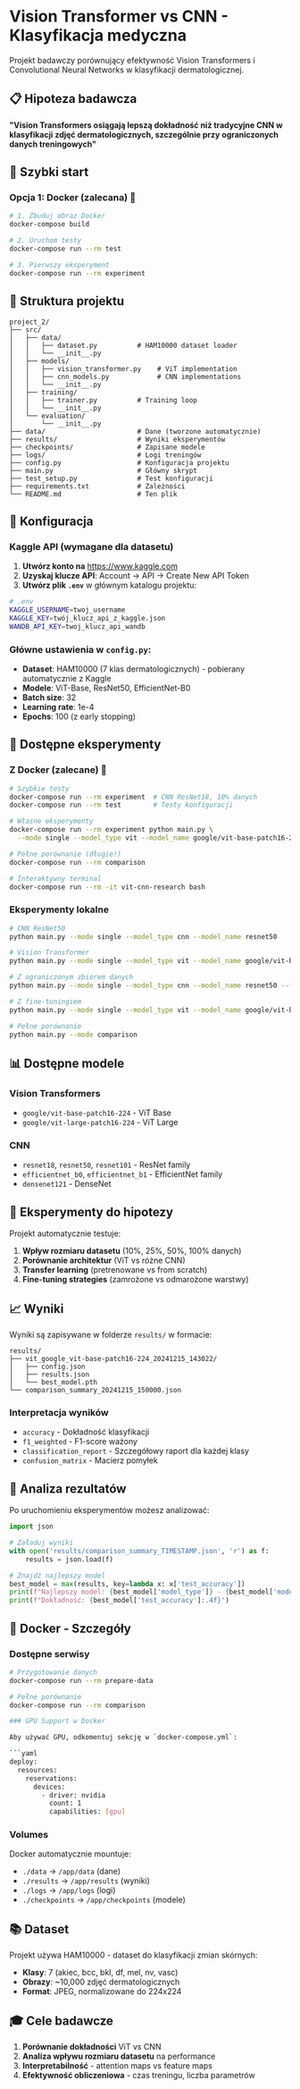 # Vision Transformer vs CNN - Klasyfikacja medyczna

Projekt badawczy porównujący efektywność Vision Transformers i Convolutional Neural Networks w klasyfikacji dermatologicznej.

## 📋 Hipoteza badawcza

**"Vision Transformers osiągają lepszą dokładność niż tradycyjne CNN w klasyfikacji zdjęć dermatologicznych, szczególnie przy ograniczonych danych treningowych"**

## 🚀 Szybki start

### Opcja 1: Docker (zalecana) 🐳

```bash
# 1. Zbuduj obraz Docker
docker-compose build

# 2. Uruchom testy
docker-compose run --rm test

# 3. Pierwszy eksperyment
docker-compose run --rm experiment
```

## 📁 Struktura projektu

```
project_2/
├── src/
│   ├── data/
│   │   ├── dataset.py          # HAM10000 dataset loader
│   │   └── __init__.py
│   ├── models/
│   │   ├── vision_transformer.py    # ViT implementation
│   │   ├── cnn_models.py            # CNN implementations
│   │   └── __init__.py
│   ├── training/
│   │   ├── trainer.py          # Training loop
│   │   └── __init__.py
│   └── evaluation/
│       └── __init__.py
├── data/                       # Dane (tworzone automatycznie)
├── results/                    # Wyniki eksperymentów
├── checkpoints/                # Zapisane modele
├── logs/                       # Logi treningów
├── config.py                   # Konfiguracja projektu
├── main.py                     # Główny skrypt
├── test_setup.py               # Test konfiguracji
├── requirements.txt            # Zależności
└── README.md                   # Ten plik
```

## 🔧 Konfiguracja

### Kaggle API (wymagane dla datasetu)

1. **Utwórz konto na** https://www.kaggle.com
2. **Uzyskaj klucze API**: Account → API → Create New API Token
3. **Utwórz plik `.env`** w głównym katalogu projektu:

```bash
# .env
KAGGLE_USERNAME=twoj_username
KAGGLE_KEY=twój_klucz_api_z_kaggle.json
WANDB_API_KEY=twoj_klucz_api_wandb
```

### Główne ustawienia w `config.py`:

- **Dataset**: HAM10000 (7 klas dermatologicznych) - pobierany automatycznie z Kaggle
- **Modele**: ViT-Base, ResNet50, EfficientNet-B0
- **Batch size**: 32
- **Learning rate**: 1e-4
- **Epochs**: 100 (z early stopping)

## 🧪 Dostępne eksperymenty

### Z Docker (zalecane) 🐳

```bash
# Szybkie testy
docker-compose run --rm experiment  # CNN ResNet18, 10% danych
docker-compose run --rm test        # Testy konfiguracji

# Własne eksperymenty
docker-compose run --rm experiment python main.py \
  --mode single --model_type vit --model_name google/vit-base-patch16-224 --fraction 0.1

# Pełne porównanie (długie!)
docker-compose run --rm comparison

# Interaktywny terminal
docker-compose run --rm -it vit-cnn-research bash
```

### Eksperymenty lokalne

```bash
# CNN ResNet50
python main.py --mode single --model_type cnn --model_name resnet50

# Vision Transformer
python main.py --mode single --model_type vit --model_name google/vit-base-patch16-224

# Z ograniczonym zbiorem danych
python main.py --mode single --model_type cnn --model_name resnet50 --fraction 0.25

# Z fine-tuningiem
python main.py --mode single --model_type vit --model_name google/vit-base-patch16-224 --fine_tune

# Pełne porównanie
python main.py --mode comparison
```

## 📊 Dostępne modele

### Vision Transformers
- `google/vit-base-patch16-224` - ViT Base
- `google/vit-large-patch16-224` - ViT Large

### CNN
- `resnet18`, `resnet50`, `resnet101` - ResNet family
- `efficientnet_b0`, `efficientnet_b1` - EfficientNet family
- `densenet121` - DenseNet

## 🎯 Eksperymenty do hipotezy

Projekt automatycznie testuje:

1. **Wpływ rozmiaru datasetu** (10%, 25%, 50%, 100% danych)
2. **Porównanie architektur** (ViT vs różne CNN)
3. **Transfer learning** (pretrenowane vs from scratch)
4. **Fine-tuning strategies** (zamrożone vs odmarożone warstwy)

## 📈 Wyniki

Wyniki są zapisywane w folderze `results/` w formacie:

```
results/
├── vit_google_vit-base-patch16-224_20241215_143022/
│   ├── config.json
│   ├── results.json
│   └── best_model.pth
└── comparison_summary_20241215_150000.json
```

### Interpretacja wyników

- `accuracy` - Dokładność klasyfikacji
- `f1_weighted` - F1-score ważony
- `classification_report` - Szczegółowy raport dla każdej klasy
- `confusion_matrix` - Macierz pomyłek

## 🔬 Analiza rezultatów

Po uruchomieniu eksperymentów możesz analizować:

```python
import json

# Załaduj wyniki
with open('results/comparison_summary_TIMESTAMP.json', 'r') as f:
    results = json.load(f)

# Znajdź najlepszy model
best_model = max(results, key=lambda x: x['test_accuracy'])
print(f"Najlepszy model: {best_model['model_type']} - {best_model['model_name']}")
print(f"Dokładność: {best_model['test_accuracy']:.4f}")
```

## 🐳 Docker - Szczegóły

### Dostępne serwisy

```bash
# Przygotowanie danych
docker-compose run --rm prepare-data

# Pełne porównanie
docker-compose run --rm comparison

### GPU Support w Docker

Aby używać GPU, odkomentuj sekcję w `docker-compose.yml`:

```yaml
deploy:
  resources:
    reservations:
      devices:
        - driver: nvidia
          count: 1
          capabilities: [gpu]
```

### Volumes

Docker automatycznie mountuje:
- `./data` → `/app/data` (dane)
- `./results` → `/app/results` (wyniki)
- `./logs` → `/app/logs` (logi)
- `./checkpoints` → `/app/checkpoints` (modele)

## 📚 Dataset

Projekt używa HAM10000 - dataset do klasyfikacji zmian skórnych:

- **Klasy**: 7 (akiec, bcc, bkl, df, mel, nv, vasc)
- **Obrazy**: ~10,000 zdjęć dermatologicznych
- **Format**: JPEG, normalizowane do 224x224

## 🎓 Cele badawcze

1. **Porównanie dokładności** ViT vs CNN
2. **Analiza wpływu rozmiaru datasetu** na performance
3. **Interpretabilność** - attention maps vs feature maps
4. **Efektywność obliczeniowa** - czas treningu, liczba parametrów